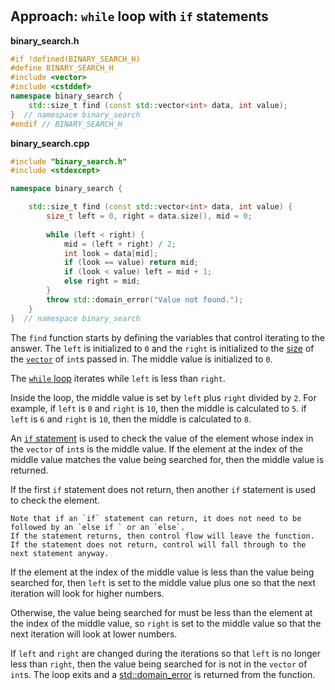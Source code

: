 # 
## Approach: `while` loop with `if` statements

**binary_search.h**
```cpp
#if !defined(BINARY_SEARCH_H)
#define BINARY_SEARCH_H
#include <vector>
#include <cstddef>
namespace binary_search {
    std::size_t find (const std::vector<int> data, int value);
}  // namespace binary_search
#endif // BINARY_SEARCH_H
```

**binary_search.cpp**
```cpp
#include "binary_search.h"
#include <stdexcept>

namespace binary_search {

    std::size_t find (const std::vector<int> data, int value) {
        size_t left = 0, right = data.size(), mid = 0;
        
        while (left < right) {
            mid = (left + right) / 2;
            int look = data[mid];
            if (look == value) return mid;
            if (look < value) left = mid + 1;
            else right = mid;
        }    
        throw std::domain_error("Value not found.");
    } 
}  // namespace binary_search
```

The `find` function starts by defining the variables that control iterating to the answer.
The `left` is initialized to `0` and the `right` is initialized to the [size][size] of the [`vector`][vector] of `int`s passed in.
The middle value is initialized to `0`.

The [`while` loop][while] iterates while `left` is less than `right`.

Inside the loop, the middle value is set by `left` plus `right` divided by `2`.
For example, if `left` is `0` and `right` is `10`, then the middle is calculated to `5`.
if `left` is `6` and `right` is `10`, then the middle is calculated to `8`.

An [`if` statement][if] is used to check the value of the element whose index in the `vector` of `int`s is the middle value.
If the element at the index of the middle value matches the value being searched for, then the middle value is returned.

If the first `if` statement does not return, then another `if` statement is used to check the element.

```exercism/note
Note that if an `if` statement can return, it does not need to be followed by an `else if ` or an `else`.
If the statement returns, then control flow will leave the function.
If the statement does not return, control will fall through to the next statement anyway.
```

If the element at the index of the middle value is less than the value being searched for, then `left` is set to the middle value
plus one so that the next iteration will look for higher numbers.

Otherwise, the value being searched for must be less than the element at the index of the middle value, so `right` is set to the middle value
so that the next iteration will look at lower numbers.

If `left` and `right` are changed during the iterations so that `left` is no longer less than `right`,
then the value being searched for is not in the `vector` of `int`s.
The loop exits and a [std::domain_error][domain-error] is returned from the function.

[size]: https://en.cppreference.com/w/cpp/container/vector/size
[vector]: https://en.cppreference.com/w/cpp/container/vector
[while]: https://en.cppreference.com/w/cpp/language/while
[if]: https://en.cppreference.com/w/cpp/language/if
[domain-error]: https://en.cppreference.com/w/cpp/error/domain_error


